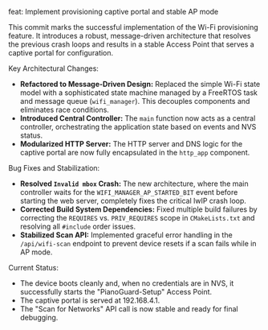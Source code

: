 feat: Implement provisioning captive portal and stable AP mode

This commit marks the successful implementation of the Wi-Fi provisioning feature. It introduces a robust, message-driven architecture that resolves the previous crash loops and results in a stable Access Point that serves a captive portal for configuration.

Key Architectural Changes:
- **Refactored to Message-Driven Design:** Replaced the simple Wi-Fi state model with a sophisticated state machine managed by a FreeRTOS task and message queue (`wifi_manager`). This decouples components and eliminates race conditions.
- **Introduced Central Controller:** The `main` function now acts as a central controller, orchestrating the application state based on events and NVS status.
- **Modularized HTTP Server:** The HTTP server and DNS logic for the captive portal are now fully encapsulated in the `http_app` component.

Bug Fixes and Stabilization:
- **Resolved `Invalid mbox` Crash:** The new architecture, where the main controller waits for the `WIFI_MANAGER_AP_STARTED_BIT` event before starting the web server, completely fixes the critical lwIP crash loop.
- **Corrected Build System Dependencies:** Fixed multiple build failures by correcting the `REQUIRES` vs. `PRIV_REQUIRES` scope in `CMakeLists.txt` and resolving all `#include` order issues.
- **Stabilized Scan API:** Implemented graceful error handling in the `/api/wifi-scan` endpoint to prevent device resets if a scan fails while in AP mode.

Current Status:
- The device boots cleanly and, when no credentials are in NVS, it successfully starts the "PianoGuard-Setup" Access Point.
- The captive portal is served at 192.168.4.1.
- The "Scan for Networks" API call is now stable and ready for final debugging.

